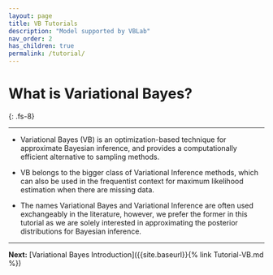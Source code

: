 ```yaml
---
layout: page
title: VB Tutorials
description: "Model supported by VBLab"
nav_order: 2
has_children: true
permalink: /tutorial/
---
```

<!--- Define custom latex syntax -->
<!--- Define custom latex syntax -->
# **What is Variational Bayes?**
{: .fs-8}

---

- Variational Bayes (VB) is an optimization-based technique for approximate Bayesian inference, and provides a computationally efficient alternative to sampling methods.

- VB belongs to the bigger class of Variational Inference methods, which can also be used in the frequentist context for maximum likelihood estimation when there are missing data. 

- The names Variational Bayes and Variational
Inference are often used exchangeably in the literature, however, we prefer
the former in this tutorial as we are solely interested in approximating the
posterior distributions for Bayesian inference.

---
**Next:** [Variational Bayes Introduction]({{site.baseurl}}{% link Tutorial-VB.md %})